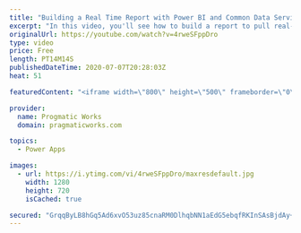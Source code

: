 ```yaml
---
title: "Building a Real Time Report with Power BI and Common Data Services (CDS)"
excerpt: "In this video, you'll see how to build a report to pull real-time analytics out of Common Data Services (CDS). To do this, you'll see the latest feature in Power Apps CDS to turn on TDS mode to enable Power BI Direct Query.   Pragmatic Works Classes and Consulting : https://www.pragmaticworks.com"
originalUrl: https://youtube.com/watch?v=4rweSFppDro
type: video
price: Free
length: PT14M14S
publishedDateTime: 2020-07-07T20:28:03Z
heat: 51

featuredContent: "<iframe width=\"800\" height=\"500\" frameborder=\"0\" src=\"https://www.youtube.com/embed/4rweSFppDro\" allow=\"accelerometer; autoplay; encrypted-media; gyroscope; picture-in-picture\" allowfullscreen></iframe>"

provider:
  name: Progmatic Works
  domain: pragmaticworks.com

topics:
  - Power Apps

images:
  - url: https://i.ytimg.com/vi/4rweSFppDro/maxresdefault.jpg
    width: 1280
    height: 720
    isCached: true

secured: "GrqqByLB8hGq5Ad6xvO53uz85cnaRM0DlhqbNN1aEdG5ebqfRKInSAsBjdAy+D6dQ6ho3wkb564Ozb8LjjqdsvMq7d4XxO4oAaZPIjXY97oFUfoF2MPRl3h+OcpLK/GZAxuJHrK64mbR/XS2lina8vTwOeaLlkbvrwC70auan0BBxQBXgEx5P563GB9M+xQImh3Bq1luXdIXCheriI20rxMoB03lpQVJRQAurHC6+RPo5ytADLYr4zAdUhgZrq85aEoTHTmHIk9dcIuE29uz22v0/ZtW52wxHuWOi5Mk/73MsOEST79x/T38fszTsaHOpB2I0W3okbx3zklm+/+8MsyFWLh6mWt+Hf6Wnbshrvsyiwt6CPD0//uWoIxkfDQlxIGWSg71BD+0s6ywCxMBrKh/ATgUIRWFW0vANkbQmlY=;YTDSA26ngA3fenrPWp7yjA=="
---
```


